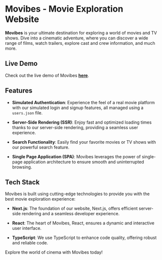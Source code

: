 # Movibes - Movie Exploration Website

**Movibes** is your ultimate destination for exploring a world of movies and TV shows. Dive into a cinematic adventure, where you can discover a wide range of films, watch trailers, explore cast and crew information, and much more.

## Live Demo

Check out the live demo of Movibes **[here](https://movibes-mw.vercel.app)**.

## Features

- **Simulated Authentication**: Experience the feel of a real movie platform with our simulated login and signup features, all managed using a `users.json` file.

- **Server-Side Rendering (SSR)**: Enjoy fast and optimized loading times thanks to our server-side rendering, providing a seamless user experience.

- **Search Functionality**: Easily find your favorite movies or TV shows with our powerful search feature.

- **Single Page Application (SPA)**: Movibes leverages the power of single-page application architecture to ensure smooth and uninterrupted browsing.

## Tech Stack

Movibes is built using cutting-edge technologies to provide you with the best movie exploration experience:

- **Next.js**: The foundation of our website, Next.js, offers efficient server-side rendering and a seamless developer experience.

- **React**: The heart of Movibes, React, ensures a dynamic and interactive user interface.

- **TypeScript**: We use TypeScript to enhance code quality, offering robust and reliable code.

Explore the world of cinema with Movibes today!
